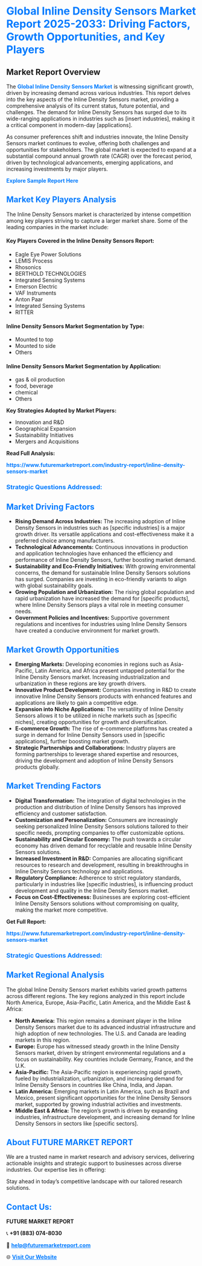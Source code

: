 <h1 style="color: #007BFF;">Global Inline Density Sensors Market Report 2025-2033: Driving Factors, Growth Opportunities, and Key Players</h1>

<section id="overview">
<h2>Market Report Overview</h2>
<p>The <a href="https://www.futuremarketreport.com/industry-report/inline-density-sensors-market" style="color: #007BFF; text-decoration: none;"><strong>Global Inline Density Sensors Market</strong></a> is witnessing significant growth, driven by increasing demand across various industries. This report delves into the key aspects of the Inline Density Sensors market, providing a comprehensive analysis of its current status, future potential, and challenges. The demand for Inline Density Sensors has surged due to its wide-ranging applications in industries such as [insert industries], making it a critical component in modern-day [applications].</p>
<p>As consumer preferences shift and industries innovate, the Inline Density Sensors market continues to evolve, offering both challenges and opportunities for stakeholders. The global market is expected to expand at a substantial compound annual growth rate (CAGR) over the forecast period, driven by technological advancements, emerging applications, and increasing investments by major players.</p>
</section>

<section id="overview">
<p><a href="https://www.futuremarketreport.com/request-sample/reportId=76507" style="color: #007BFF; text-decoration: none;"><strong>Explore Sample Report Here</strong></a></p>
</section>

<section id="key-players">
<h2 style="color: #007BFF;">Market Key Players Analysis</h2>
<p>The Inline Density Sensors market is characterized by intense competition among key players striving to capture a larger market share. Some of the leading companies in the market include:</p>
<h4>Key Players Covered in the Inline Density Sensors Report:</h4>
<ul><li>Eagle Eye Power Solutions</li><li>LEMIS Process</li><li>Rhosonics</li><li>BERTHOLD TECHNOLOGIES</li><li>Integrated Sensing Systems</li><li>Emerson Electric</li><li>VAF Instruments</li><li>Anton Paar</li><li>Integrated Sensing Systems</li><li>RITTER</li></ul>
<h4>Inline Density Sensors Market Segmentation by Type:</h4>
<ul><li>Mounted to top</li><li>Mounted to side</li><li>Others</li></ul>

<h4>Inline Density Sensors Market Segmentation by Application:</h4>
<ul><li>gas &amp; oil production</li><li>food, beverage</li><li>chemical</li><li>Others</li></ul>
<p><strong>Key Strategies Adopted by Market Players:</strong></p>
<ul>
<li>Innovation and R&D</li>
<li>Geographical Expansion</li>
<li>Sustainability Initiatives</li>
<li>Mergers and Acquisitions</li>
</ul>
</section>

<section>
<p><strong>Read Full Analysis: </strong></p><a href="https://www.futuremarketreport.com/industry-report/inline-density-sensors-market" style="color: #007BFF; text-decoration: none;"><strong>https://www.futuremarketreport.com/industry-report/inline-density-sensors-market</strong></a>
<h3 style="color: #007BFF;">Strategic Questions Addressed:</h3>
</section>

<section id="driving-factors">
<h2 style="color: #007BFF;">Market Driving Factors</h2>
<ul>
<li><strong>Rising Demand Across Industries:</strong> The increasing adoption of Inline Density Sensors in industries such as [specific industries] is a major growth driver. Its versatile applications and cost-effectiveness make it a preferred choice among manufacturers.</li>
<li><strong>Technological Advancements:</strong> Continuous innovations in production and application technologies have enhanced the efficiency and performance of Inline Density Sensors, further boosting market demand.</li>
<li><strong>Sustainability and Eco-Friendly Initiatives:</strong> With growing environmental concerns, the demand for sustainable Inline Density Sensors solutions has surged. Companies are investing in eco-friendly variants to align with global sustainability goals.</li>
<li><strong>Growing Population and Urbanization:</strong> The rising global population and rapid urbanization have increased the demand for [specific products], where Inline Density Sensors plays a vital role in meeting consumer needs.</li>
<li><strong>Government Policies and Incentives:</strong> Supportive government regulations and incentives for industries using Inline Density Sensors have created a conducive environment for market growth.</li>
</ul>
</section>

<section id="growth-opportunities">
<h2 style="color: #007BFF;">Market Growth Opportunities</h2>
<ul>
<li><strong>Emerging Markets:</strong> Developing economies in regions such as Asia-Pacific, Latin America, and Africa present untapped potential for the Inline Density Sensors market. Increasing industrialization and urbanization in these regions are key growth drivers.</li>
<li><strong>Innovative Product Development:</strong> Companies investing in R&D to create innovative Inline Density Sensors products with enhanced features and applications are likely to gain a competitive edge.</li>
<li><strong>Expansion into Niche Applications:</strong> The versatility of Inline Density Sensors allows it to be utilized in niche markets such as [specific niches], creating opportunities for growth and diversification.</li>
<li><strong>E-commerce Growth:</strong> The rise of e-commerce platforms has created a surge in demand for Inline Density Sensors used in [specific applications], further boosting market growth.</li>
<li><strong>Strategic Partnerships and Collaborations:</strong> Industry players are forming partnerships to leverage shared expertise and resources, driving the development and adoption of Inline Density Sensors products globally.</li>
</ul>
</section>

<section id="trending-factors">
<h2 style="color: #007BFF;">Market Trending Factors</h2>
<ul>
<li><strong>Digital Transformation:</strong> The integration of digital technologies in the production and distribution of Inline Density Sensors has improved efficiency and customer satisfaction.</li>
<li><strong>Customization and Personalization:</strong> Consumers are increasingly seeking personalized Inline Density Sensors solutions tailored to their specific needs, prompting companies to offer customizable options.</li>
<li><strong>Sustainability and Circular Economy:</strong> The push towards a circular economy has driven demand for recyclable and reusable Inline Density Sensors solutions.</li>
<li><strong>Increased Investment in R&D:</strong> Companies are allocating significant resources to research and development, resulting in breakthroughs in Inline Density Sensors technology and applications.</li>
<li><strong>Regulatory Compliance:</strong> Adherence to strict regulatory standards, particularly in industries like [specific industries], is influencing product development and quality in the Inline Density Sensors market.</li>
<li><strong>Focus on Cost-Effectiveness:</strong> Businesses are exploring cost-efficient Inline Density Sensors solutions without compromising on quality, making the market more competitive.</li>
</ul>
</section>

<section>
<p><strong>Get Full Report: </strong></p><a href="https://www.futuremarketreport.com/industry-report/inline-density-sensors-market" style="color: #007BFF; text-decoration: none;"><strong>https://www.futuremarketreport.com/industry-report/inline-density-sensors-market</strong></a>
<h3 style="color: #007BFF;">Strategic Questions Addressed:</h3>
</section>


<section id="regional-analysis">
<h2 style="color: #007BFF;">Market Regional Analysis</h2>
<p>The global Inline Density Sensors market exhibits varied growth patterns across different regions. The key regions analyzed in this report include North America, Europe, Asia-Pacific, Latin America, and the Middle East & Africa:</p>
<ul>
<li><strong>North America:</strong> This region remains a dominant player in the Inline Density Sensors market due to its advanced industrial infrastructure and high adoption of new technologies. The U.S. and Canada are leading markets in this region.</li>
<li><strong>Europe:</strong> Europe has witnessed steady growth in the Inline Density Sensors market, driven by stringent environmental regulations and a focus on sustainability. Key countries include Germany, France, and the U.K.</li>
<li><strong>Asia-Pacific:</strong> The Asia-Pacific region is experiencing rapid growth, fueled by industrialization, urbanization, and increasing demand for Inline Density Sensors in countries like China, India, and Japan.</li>
<li><strong>Latin America:</strong> Emerging markets in Latin America, such as Brazil and Mexico, present significant opportunities for the Inline Density Sensors market, supported by growing industrial activities and investments.</li>
<li><strong>Middle East & Africa:</strong> The region’s growth is driven by expanding industries, infrastructure development, and increasing demand for Inline Density Sensors in sectors like [specific sectors].</li>
</ul>
</section>

<footer>
<h2 style="color: #007BFF;">About FUTURE MARKET REPORT</h2>
<p>We are a trusted name in market research and advisory services, delivering actionable insights and strategic support to businesses across diverse industries. Our expertise lies in offering:</p>

<p>Stay ahead in today’s competitive landscape with our tailored research solutions.</p>

<h2 style="color: #007BFF;">Contact Us:</h2>
<p><strong>FUTURE MARKET REPORT</strong></p>
<p>📞 <strong>+91 (883) 074-8030</strong></p>
<p>📧 <strong><a href="mailto:help@futuremarketreport.com" style="color: #007BFF;">help@futuremarketreport.com</a></strong></p>
<p>🌐 <strong><a href="https://www.futuremarketreport.com/" style="color: #007BFF;">Visit Our Website</a></strong></p>
</footer>